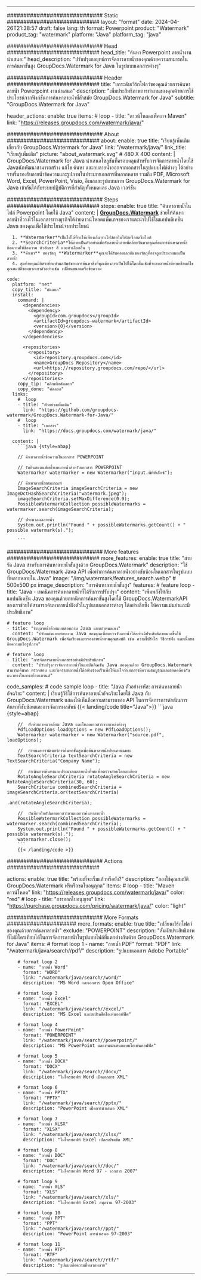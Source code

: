 
---
############################# Static ############################
layout: "format"
date:  2024-04-26T21:38:57
draft: false
lang: th
format: Powerpoint
product: "Watermark"
product_tag: "watermark"
platform: "Java"
platform_tag: "java"

############################# Head ############################
head_title: "ค้นหา Powerpoint ลายน้ำงานนำเสนอ:"
head_description: "ปรับปรุงกลยุทธ์การจัดการลายน้ำของคุณด้วยความสามารถในการค้นหาขั้นสูง GroupDocs.Watermark for Java ในรูปแบบเอกสารต่างๆ"

############################# Header ############################
title: "ยกระดับเวิร์กโฟลว์ของคุณด้วยการค้นหาลายน้ำ Powerpoint งานนำเสนอ" 
description: "เพิ่มประสิทธิภาพการทำงานของคุณด้วยการใช้ประโยชน์จากฟังก์ชันการค้นหาลายน้ำที่ล้ำสมัย GroupDocs.Watermark for Java"
subtitle: "GroupDocs.Watermark for Java" 

header_actions:
  enable: true
  items:
    #  loop
    - title: "ดาวน์โหลดแพ็คเกจ Maven"
      link: "https://releases.groupdocs.com/watermark/java/"
      
############################# About ############################
about:
    enable: true
    title: "เรียนรู้เพิ่มเติมเกี่ยวกับ GroupDocs.Watermark for Java"
    link: "/watermark/java/"
    link_title: "เรียนรู้เพิ่มเติม"
    picture: "about_watermark.svg" # 480 X 400
    content: |
       GroupDocs.Watermark for Java นำเสนอโซลูชันที่ครอบคลุมสำหรับการจัดการลายน้ำโดยใช้ Javaนักพัฒนาสามารถสร้าง แก้ไข ค้นหา และลบลายน้ำออกจากเอกสารในรูปแบบไฟล์ต่างๆ ได้อย่างราบรื่นรองรับลายน้ำข้อความและรูปภาพในประเภทเอกสารที่หลากหลาย รวมถึง PDF, Microsoft Word, Excel, PowerPoint, Visio, อีเมลและรูปแบบภาพ GroupDocs.Watermark for Java เข้ากันได้กับระบบปฏิบัติการที่สำคัญทั้งหมดและ Java เวอร์ชัน

############################# Steps ############################
steps:
    enable: true
    title: "ค้นหาลายน้ำในไฟล์ Powerpoint โดยใช้ Java"
    content: |
      **[GroupDocs.Watermark](https://products.groupdocs.com/watermark/java/)** ช่วยให้ค้นหาลายน้ำที่วางไว้ในเอกสารทางธุรกิจได้ง่ายดาวน์โหลดแพ็คเกจของเราและนำไปใช้ในแอปพลิเคชัน Java ของคุณเพื่อใช้ประโยชน์จากประโยชน์
      
      1. **Watermarker**เป็นไปได้ที่จะให้เพียงเส้นทางไฟล์สตรีมไฟล์หรือสตรีมไบต์
      2. **SearchCriteria**ให้ภาพเป็นตัวอย่างเพื่อรับลายน้ำภาพที่คล้ายกันหากคุณต้องการค้นหาลายน้ำข้อความให้ข้อความ ตัวอักษร สี และตัวเลือกอื่น ๆ
      3. **ค้นหา** ของวัตถุ **Watermarker**คุณจะได้รับคอลเลกชันของวัตถุที่อาจถูกประมวลผลเป็นลายน้ำ
      4. สุดท้ายคุณมีอิสระที่จะทำผลลัพธ์ของการค้นหาสิ่งที่คุณต้องการเป็นไปได้โดยสิ้นเชิงที่จะลบลายน้ำที่พบหรือแก้ไขคุณสมบัติของพวกเขาตัวอย่างเช่น เปลี่ยนขนาดหรือข้อความ
   
    code:
      platform: "net"
      copy_title: "คัดลอก"
      install:
        command: |
          <dependencies>
            <dependency>
              <groupId>com.groupdocs</groupId>
              <artifactId>groupdocs-watermark</artifactId>
              <version>{0}</version>
            </dependency>
          </dependencies>

          <repositories>
            <repository>
              <id>repository.groupdocs.com</id>
              <name>GroupDocs Repository</name>
              <url>https://repository.groupdocs.com/repo/</url>
            </repository>
          </repositories>
        copy_tip: "คลิกเพื่อคัดลอก"
        copy_done: "คัดลอก"
      links:
        #  loop
        - title: "ตัวอย่างเพิ่มเติม"
          link: "https://github.com/groupdocs-watermark/GroupDocs.Watermark-for-Java/"
        #  loop
        - title: "เอกสาร"
          link: "https://docs.groupdocs.com/watermark/java/"
          
      content: |
        ```java {style=abap}

        // ค้นหาลายน้ำข้อความในเอกสาร POWERPOINT

        // รับอินสแตนซ์เครื่องหมายน้ำสำหรับเอกสาร POWERPOINT
        Watermarker watermarker = new Watermarker("input.พีพีทีเอ็กซ์");

        // ค้นหาลายน้ำตามเกณฑ์
        ImageSearchCriteria imageSearchCriteria = new ImageDctHashSearchCriteria("watermark.jpeg");
        imageSearchCriteria.setMaxDifference(0.9);
        PossibleWatermarkCollection possibleWatermarks = watermarker.search(imageSearchCriteria);

        // ประมวลผลลายน้ำ
        System.out.println("Found " + possibleWatermarks.getCount() + " possible watermark(s).");
        
        ```   
        
############################# More features ############################
more_features:
  enable: true
  title: "สายรัด Java สำหรับการค้นหาลายน้ำขั้นสูงด้วย GroupDocs.Watermark"
  description: "ใช้ GroupDocs.Watermark Java API เพื่อทำการค้นหาลายน้ำอย่างซับซ้อนในเอกสารในรูปแบบที่หลากหลายใน Java"
  image: "/img/watermark/features_search.webp" # 500x500 px
  image_description: "การค้นหาลายน้ำขั้นสูง"
  features:
    # feature loop
    - title: "Java - เทคนิคการค้นหาลายน้ำที่ได้รับการปรับปรุง"
      content: "เพิ่มพลังให้กับแอปพลิเคชัน Java ของคุณด้วยเทคนิคการค้นหาขั้นสูงโดยใช้ GroupDocs.WatermarkAPI ของเราช่วยให้สามารถค้นหาลายน้ำฝังตัวในรูปแบบเอกสารต่างๆ ได้อย่างลึกซึ้ง ให้ความแม่นยำและมีประสิทธิภาพ"

    # feature loop
    - title: "ระบุลายน้ำด้วยแบบสอบถาม Java แบบกำหนดเอง"
      content: "ปรับแต่งแบบสอบถาม Java ของคุณเพื่อตรวจจับลายน้ำได้อย่างมีประสิทธิภาพมากขึ้นใช้ GroupDocs.Watermark เพื่อจัดเรียงและกรองลายน้ำตามคุณสมบัติ เช่น ความโปร่งใส วิธีการฝัง และเนื้อหาข้อความหรือรูปภาพ"

    # feature loop
    - title: "การจัดการลายน้ำเอกสารอย่างมีประสิทธิภาพ"
      content: "ปรับปรุงการจัดการลายน้ำในแอปพลิเคชัน Java ของคุณด้วย GroupDocs.Watermark สามารถค้นหา ตรวจสอบ และวิเคราะห์ลายน้ำได้อย่างรวดเร็วเพื่อให้แน่ใจว่าเอกสารมีความสมบูรณ์และสอดคล้องกับแนวทางในการสร้างแบรนด์"
      
  code_samples:
    # code sample loop
    - title: "Java ตัวอย่างรหัส: การค้นหาลายน้ำอัจฉริยะ"
      content: |
        เรียนรู้วิธีใช้การค้นหาลายน้ำอัจฉริยะโดยใช้ Java กับ GroupDocs.Watermark แสดงให้เห็นถึงความสามารถของ API ในการจัดการการดำเนินการค้นหาที่ซับซ้อนและการจัดการผลลัพธ์
        {{< landing/code title="Java">}}
        ```java {style=abap}
        
        //  ตั้งค่าสภาพแวดล้อม Java และโหลดเอกสารจากแหล่งต่างๆ
        PdfLoadOptions loadOptions = new PdfLoadOptions();
        Watermarker watermarker = new Watermarker("source.pdf", loadOptions);

        //  กำหนดพารามิเตอร์การค้นหาขั้นสูงเพื่อค้นหาลายน้ำประเภทเฉพาะ
        TextSearchCriteria textSearchCriteria = new TextSearchCriteria("Company Name");

        //  ดำเนินการค้นหาและประมวลผลลายน้ำที่พบเพื่อตรวจสอบโดยละเอียด
        RotateAngleSearchCriteria rotateAngleSearchCriteria = new RotateAngleSearchCriteria(30, 60);
        SearchCriteria combinedSearchCriteria = imageSearchCriteria.or(textSearchCriteria)
                                                                   .and(rotateAngleSearchCriteria);

        //  บันทึกหรืออัปเดตเอกสารตามผลการค้นหาลายน้ำ
        PossibleWatermarkCollection possibleWatermarks = watermarker.search(combinedSearchCriteria);
        System.out.println("Found " + possibleWatermarks.getCount() + " possible watermark(s).");
        watermarker.close();
        ```
        {{< /landing/code >}}


############################# Actions ############################

actions:
  enable: true
  title: "พร้อมที่จะเริ่มแล้วหรือยัง?"
  description: "ลองใช้คุณสมบัติ GroupDocs.Watermark ฟรีหรือขอใบอนุญาต"
  items:
    #  loop
    - title: "Maven ดาวน์โหลด"
      link: "https://releases.groupdocs.com/watermark/java/"
      color: "red"
        #  loop
    - title: "การออกใบอนุญาต"
      link: "https://purchase.groupdocs.com/pricing/watermark/java/"
      color: "light"


############################# More Formats #####################
more_formats:
    enable: true
    title: "เปลี่ยนเวิร์กโฟลว์ของคุณด้วยการค้นหาลายน้ำ"
    exclude: "POWERPOINT"
    description: "สัมผัสประสิทธิภาพที่ไม่มีใครเทียบได้ในการจัดการลายน้ำในรูปแบบไฟล์ที่แตกต่างกันด้วย GroupDocs.Watermark for Java"
    items: 
        # format loop 1
        - name: "ลายน้ำ PDF"
          format: "PDF"
          link: "/watermark/java/search//pdf/"
          description: "รูปแบบเอกสาร Adobe Portable"

        # format loop 2
        - name: "ลายน้ำ Word"
          format: "WORD"
          link: "/watermark/java/search//word/"
          description: "MS Word และเอกสาร Open Office"
          
        # format loop 3
        - name: "ลายน้ำ Excel"
          format: "EXCEL"
          link: "/watermark/java/search//excel/"
          description: "MS Excel และสเปรดชีตโอเพ่นออฟฟิศ"

        # format loop 4
        - name: "ลายน้ำ PowerPoint"
          format: "POWERPOINT"
          link: "/watermark/java/search//powerpoint/"
          description: "MS PowerPoint และงานนำเสนอแบบโอเพ่นออฟฟิศ"

        # format loop 5
        - name: "ลายน้ำ DOCX"
          format: "DOCX"
          link: "/watermark/java/search//docx/"
          description: "ไมโครซอฟท์ Word เปิดเอกสาร XML"
          
        # format loop 6
        - name: "ลายน้ำ PPTX"
          format: "PPTX"
          link: "/watermark/java/search//pptx/"
          description: "PowerPoint เปิดการนำเสนอ XML"
          
        # format loop 7
        - name: "ลายน้ำ XLSX"
          format: "XLSX"
          link: "/watermark/java/search//xlsx/"
          description: "ไมโครซอฟท์ Excel เปิดสเปรดชีต XML"

        # format loop 8
        - name: "ลายน้ำ DOC"
          format: "DOC"
          link: "/watermark/java/search//doc/"
          description: "ไมโครซอฟท์ Word 97 - เอกสาร 2007"

        # format loop 9
        - name: "ลายน้ำ XLS"
          format: "XLS"
          link: "/watermark/java/search//xls/"
          description: "ไมโครซอฟท์ Excel สมุดงาน 97-2003"

        # format loop 10
        - name: "ลายน้ำ PPT"
          format: "PPT"
          link: "/watermark/java/search//ppt/"
          description: "PowerPoint การนำเสนอ 97-2003"

        # format loop 11
        - name: "ลายน้ำ RTF"
          format: "RTF"
          link: "/watermark/java/search//rtf/"
          description: "รูปแบบข้อความที่หลากหลาย"

---